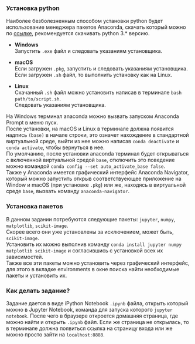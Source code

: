 ### Установка python
Наиболее безболезненным способом установки python будет использование менеджера пакетов Anaconda, скачать который можно по [ссылке](https://www.anaconda.com/distribution/), рекомендуется скачивать python 3.\* версию.

* **Windows**  
Запустить `.exe` файл и следовать указаниям установщика.

* **macOS**  
Если загружен `.pkg`, запустить и следовать указаниям установщика.  
Если загружен `.sh` файл, то выполнить установку как на Linux.

* **Linux**  
Скачанный `.sh` файл можно установить написав в терминале `bash path/to/script.sh`.  
Следовать указаниям установщика.

На Windows терминал anaconda можно вызвать запуском Anaconda Prompt в меню пуск.  
После установки, на macOS и Linux в терминале должна появится надпись `(base)` в начале строки, это означет нахождение в стандартной виртуальной среде, выйти из нее можно написав `conda deactivate` и `conda activate`, чтобы вернуться в нее.  
По умолчанию, после установки anaconda терминал будет открываться с включенной виртуальной средой `base`, отключить это поведение можно командой `conda config --set auto_activate_base false`.  
Также у Anaconda имеется графический интерфейс Anaconda Navigator, который можно запустить открыв соответствуеющее приложение на Window и macOS (при установке `.pkg`) или же, находясь в виртуальной среде `base`, вызвать команду `anaconda-navigator`.  

### Установка пакетов
В данном задании потребуются следующие пакеты: `jupyter`, `numpy`, `matplotlib`, `scikit-image`.  
Скорее всего они уже установлены за исключением, может быть, `scikit-image`.  
Установить их можно выполнив команду `conda install jupyter numpy matplotlib scikit-image` и согласившись с установкой всех их зависимостей.  
Также все эти пакеты можно установить через графический интерфейс, для этого в вкладке environments в окне поиска найти необходимые пакеты и установить их.

### Как делать задание?
Задание дается в виде iPython Notebook `.ipynb` файла, открыть который можно в Jupyter Notebook, команда для запуска которого `jupyter notebook`. После чего в браузере откроется домашняя страница, где можно найти и открыть `.ipynb` файл. Если же страница не открылась, то в терминале должна появиться ссылка на страницу входа или же можно просто зайти на `localhost:8888`.